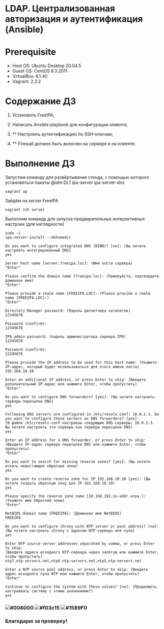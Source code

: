 # LDAP. Централизованная авторизация и аутентификация (Ansible)

# **Prerequisite**

- Host OS: Ubuntu Desktop 20.04.5
- Guest OS: CentOS 8.3.2011
- VirtualBox: 6.1.40
- Vagrant: 2.3.2

# **Содержание ДЗ**

1. Установить FreeIPA;

2. Написать Ansible playbook для конфигурации клиента;

3. ** Настроить аутентификацию по SSH-ключам;

4. ** Firewall должен быть включен на сервере и на клиенте.

# **Выполнение ДЗ**

Запустим команду для развёртывания стенда, с помощью которого установяться пакеты @idm:DL1 ipa-server ipa-server-dns
```
vagrant up
```

Зайдём на server FreeIPA
```
vagrant ssh server
```

Выполним команду для запуска предварительных интерактивных настроек (для наглядности)
```
sudo -i
ipa-server-install --mkhomedir

Do you want to configure integrated DNS (BIND)? [no]: (Вы хотите настроить интегрированный DNS)
yes

Server host name [server.freeipa.loc]: (Имя хоста сервера)
"Enter"

Please confirm the domain name [freeipa.loc]: (Пожалуйста, подтвердите доменное имя)
"Enter"

Please provide a realm name [FREEIPA.LOC]: (Please provide a realm name [FREEIPA.LOC]:)
"Enter"

Directory Manager password: (Пароль диспетчера каталогов)
12345678

Password (confirm):
12345678

IPA admin password: (пароль администратора сервера IPA)
12345678

Password (confirm):
12345678

Please provide the IP address to be used for this host name: (Укажите IP-адрес, который будет использоваться для этого имени хоста)
192.168.10.10

Enter an additional IP address, or press Enter to skip: (Введите дополнительный IP-адрес или нажмите Enter, чтобы пропустить)
"Enter"

Do you want to configure DNS forwarders? [yes]: (Вы хотите настроить серверы пересылки DNS)
yes

Following DNS servers are configured in /etc/resolv.conf: 10.0.2.3. Do you want to configure these servers as DNS forwarders? [yes]:
(В файле /etc/resolv.conf настроены следующие DNS-серверы: 10.0.2.3. Вы хотите настроить эти серверы как серверы пересылки DNS)
yes

Enter an IP address for a DNS forwarder, or press Enter to skip: 
(Введите IP-адрес сервера пересылки DNS или нажмите Enter, чтобы пропустить)
"Enter"

Do you want to search for missing reverse zones? [yes]: (Вы хотите искать недостающие обратные зоны)
yes

Do you want to create reverse zone for IP 192.168.10.10 [yes]: (Вы хотите создать обратную зону для IP 192.168.10.10)
yes

Please specify the reverse zone name [10.168.192.in-addr.arpa.]: (Укажите имя обратной зоны)
"Enter"

NetBIOS domain name [FREEIPA]: (Доменное имя NetBIOS)
FREEIPA

Do you want to configure chrony with NTP server or pool address? [no]: (Вы хотите настроить chrony с адресом NTP-сервера или пула)
yes

Enter NTP source server addresses separated by comma, or press Enter to skip: 
(Введите адреса исходного NTP-сервера через запятую или нажмите Enter, чтобы пропустить)
ntp7.ntp-servers.net,ntp6.ntp-servers.net,ntp5.ntp-servers.net

Enter a NTP source pool address, or press Enter to skip: (Введите адрес исходного пула NTP или нажмите Enter, чтобы пропустить)
"Enter"

Continue to configure the system with these values? [no]: (Продолжать настраивать систему с этими значениями?)
yes
```

















### ![#008000](https://placehold.co/15x15/008000/008000.png) ![#f03c15](https://placehold.co/15x15/f03c15/f03c15.png) ![#1589F0](https://placehold.co/15x15/1589F0/1589F0.png)
### Благодарю за проверку!
